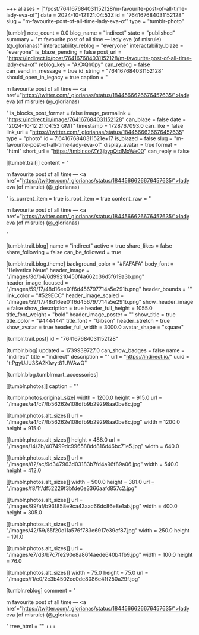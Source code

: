 +++
aliases = ["/post/764167684031152128/m-favourite-post-of-all-time-lady-eva-of"]
date = 2024-10-12T21:04:53Z
id = "764167684031152128"
slug = "m-favourite-post-of-all-time-lady-eva-of"
type = "tumblr-photo"

[tumblr]
note_count = 0.0
blog_name = "indirect"
state = "published"
summary = "m favourite post of all time — lady eva (of misrule) (@_glorianas)"
interactability_reblog = "everyone"
interactability_blaze = "everyone"
is_blaze_pending = false
post_url = "https://indirect.io/post/764167684031152128/m-favourite-post-of-all-time-lady-eva-of"
reblog_key = "AKXQh0py"
can_reblog = false
can_send_in_message = true
id_string = "764167684031152128"
should_open_in_legacy = true
caption = "<p>m favourite post of all time — <a href=\"https://twitter.com/_glorianas/status/1844566626676457635\">lady eva (of misrule) (@_glorianas)</a></p>"
is_blocks_post_format = false
image_permalink = "https://indirect.io/image/764167684031152128"
can_blaze = false
date = "2024-10-12 21:04:53 GMT"
timestamp = 1728767093.0
can_like = false
link_url = "https://twitter.com/_glorianas/status/1844566626676457635"
type = "photo"
id = 7.641676840311521e+17
is_blazed = false
slug = "m-favourite-post-of-all-time-lady-eva-of"
display_avatar = true
format = "html"
short_url = "https://tmblr.co/ZY3jbygQtdMxWe00"
can_reply = false

[[tumblr.trail]]
content = "<p>m favourite post of all time &mdash; <a href=\"https://twitter.com/_glorianas/status/1844566626676457635\">lady eva (of misrule) (@_glorianas)</a></p>"
is_current_item = true
is_root_item = true
content_raw = "<p>m favourite post of all time — <a href=\"https://twitter.com/_glorianas/status/1844566626676457635\">lady eva (of misrule) (@_glorianas)</a></p>"

[tumblr.trail.blog]
name = "indirect"
active = true
share_likes = false
share_following = false
can_be_followed = true

[tumblr.trail.blog.theme]
background_color = "#FAFAFA"
body_font = "Helvetica Neue"
header_image = "/images/3d/b4/6d99210450f4a662c36d5f619a3b.png"
header_image_focused = "/images/59/17/48d16ee01f6d456797714a5e291b.png"
header_bounds = ""
link_color = "#529ECC"
header_image_scaled = "/images/59/17/48d16ee01f6d456797714a5e291b.png"
show_header_image = false
show_description = true
header_full_height = 1055.0
title_font_weight = "bold"
header_image_poster = ""
show_title = true
title_color = "#444444"
title_font = "Gibson"
header_stretch = true
show_avatar = true
header_full_width = 3000.0
avatar_shape = "square"

[tumblr.trail.post]
id = "764167684031152128"

[tumblr.blog]
updated = 1739939727.0
can_show_badges = false
name = "indirect"
title = "indirect"
description = ""
url = "https://indirect.io/"
uuid = "t:PgyUJU3SA2Klwyt81UWAwQ"

[tumblr.blog.tumblrmart_accessories]

[[tumblr.photos]]
caption = ""

[tumblr.photos.original_size]
width = 1200.0
height = 915.0
url = "/images/a4/c7/fb56262e108dfb9b29298aa0be8c.jpg"

[[tumblr.photos.alt_sizes]]
url = "/images/a4/c7/fb56262e108dfb9b29298aa0be8c.jpg"
width = 1200.0
height = 915.0

[[tumblr.photos.alt_sizes]]
height = 488.0
url = "/images/14/2b/407499dc996588dd816d46bc71e5.jpg"
width = 640.0

[[tumblr.photos.alt_sizes]]
url = "/images/82/ac/9d347963d03183b7fd4a96f89a06.jpg"
width = 540.0
height = 412.0

[[tumblr.photos.alt_sizes]]
width = 500.0
height = 381.0
url = "/images/f8/1f/df52229f3bfde0e3366aafd857c2.jpg"

[[tumblr.photos.alt_sizes]]
url = "/images/99/af/b93f858e9ca43aac66dc86e8e1ab.jpg"
width = 400.0
height = 305.0

[[tumblr.photos.alt_sizes]]
url = "/images/42/59/55f20c11a576f783e6917e39cf87.jpg"
width = 250.0
height = 191.0

[[tumblr.photos.alt_sizes]]
url = "/images/e7/d3/b7c7fe290e8a86f4aede640b4fb9.jpg"
width = 100.0
height = 76.0

[[tumblr.photos.alt_sizes]]
width = 75.0
height = 75.0
url = "/images/f1/c0/2c3b4502ec0de8086e41f250a29f.jpg"

[tumblr.reblog]
comment = "<p>m favourite post of all time — <a href=\"https://twitter.com/_glorianas/status/1844566626676457635\">lady eva (of misrule) (@_glorianas)</a></p>"
tree_html = ""
+++
